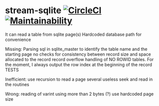 # stream-sqlite [![CircleCI](https://circleci.com/gh/uktrade/stream-sqlite.svg?style=shield)](https://circleci.com/gh/uktrade/stream-sqlite) [![Maintainability](https://api.codeclimate.com/v1/badges/b665c7634e8194fe6878/maintainability)](https://codeclimate.com/github/uktrade/stream-sqlite/maintainability)

It can read a table from sqlite page(s)
Hardcoded database path for convenience

Missing:
Parsing sql in sqlite_master to identify the table name and the starting page
no checks for consistency between record size and space allocated to the record
record overflow
handling of NO ROWID tables. For the moment, I always output the row index at the beginning of the record
TESTS


Inefficient:
use recursion to read a page
several useless seek and read in the routines



Wrong:
reading of varint using more than 2 bytes (?)
use hardcoded page size